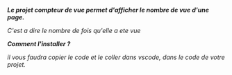 **_Le projet compteur de vue permet d'afficher le nombre de vue d'une page._**

_C'est a dire le nombre de fois qu'elle a ete vue_

***Comment l'installer ?***

_il vous faudra copier le code et le coller dans vscode, dans le code de votre projet._